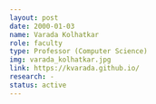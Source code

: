 ```yaml
---
layout: post
date: 2000-01-03
name: Varada Kolhatkar
role: faculty
type: Professor (Computer Science)
img: varada_kolhatkar.jpg
link: https://kvarada.github.io/
research: -
status: active
---
```

